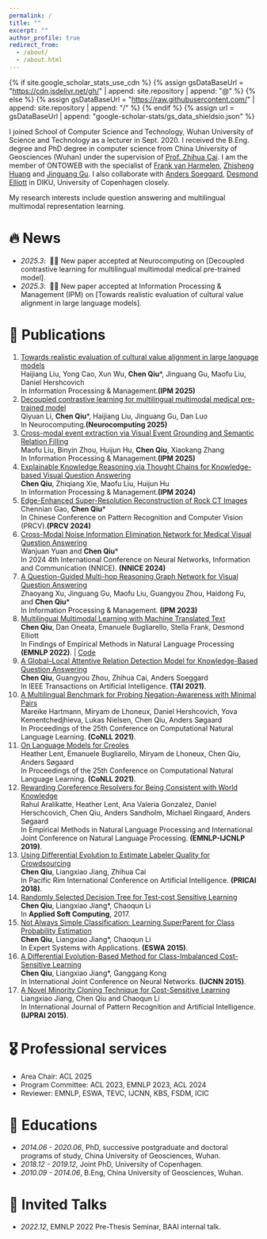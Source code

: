 ```yaml
---
permalink: /
title: ""
excerpt: ""
author_profile: true
redirect_from: 
  - /about/
  - /about.html
---
```


{% if site.google_scholar_stats_use_cdn %}
{% assign gsDataBaseUrl = "https://cdn.jsdelivr.net/gh/" | append: site.repository | append: "@" %}
{% else %}
{% assign gsDataBaseUrl = "https://raw.githubusercontent.com/" | append: site.repository | append: "/" %}
{% endif %}
{% assign url = gsDataBaseUrl | append: "google-scholar-stats/gs_data_shieldsio.json" %}

<span class='anchor' id='about-me'></span>

I joined School of Computer Science and Technology, Wuhan University of Science and Technology as a lecturer in Sept. 2020. I received the B.Eng. degree and PhD degree in computer science from 
China University of Geosciences (Wuhan) under the supervision of [Prof. Zhihua Cai](https://grzy.cug.edu.cn/caizhihua/en/index/22178/list/index.htm). I am the member of ONTOWEB with the specialist of [Frank van Harmelen](https://www.cs.vu.nl/~frankh/), [Zhisheng Huang](https://wasp.cs.vu.nl/~huang/) and [Jinguang Gu](https://www.scholat.com/simon). I also collaborate
with [Anders Soeggard](https://anderssoegaard.github.io/), [Desmond Elliott](https://elliottd.github.io/index.html) in DIKU, University of Copenhagen closely.

My research interests include question answering and multilingual multimodal representation learning. 

# 🔥 News
- *2025.3*: &nbsp;🎉🎉 New paper accepted at Neurocomputing on [Decoupled contrastive learning for multilingual multimodal medical pre-trained model].
- *2025.3*: &nbsp;🎉🎉 New paper accepted at Information Processing & Management (IPM) on [Towards realistic evaluation of cultural value alignment in large language models].  

# 📝 Publications 

1. [Towards realistic evaluation of cultural value alignment in large language models](https://www.sciencedirect.com/science/article/abs/pii/S030645732500041X#:~:text=We%20design%20multi-aspect%20evaluation%20metrics%20for%20understanding%20cultural,simulating%20survey%20responses%20in%20US%20and%20Chinese%20contexts.) <br> Haijiang Liu, Yong Cao, Xun Wu, **Chen Qiu***, Jinguang Gu, Maofu Liu, Daniel Hershcovich <br> In Information Processing & Management.**(IPM 2025)**
2. [Decoupled contrastive learning for multilingual multimodal medical pre-trained model](https://www.sciencedirect.com/science/article/abs/pii/S0925231225004813#:~:text=Building%20on%20these%20proposals%2C%20we%20present%20a%20refined,and%20adapting%20the%20model%20to%20multilingual%20medical%20contexts.) <br> Qiyuan Li, **Chen Qiu***, Haijiang Liu, Jinguang Gu, Dan Luo <br> In Neurocomputing.**(Neurocomputing 2025)**
3. [Cross-modal event extraction via Visual Event Grounding and Semantic Relation Filling](https://www.sciencedirect.com/science/article/abs/pii/S0306457324003868) <br> Maofu Liu, Binyin Zhou, Huijun Hu, **Chen Qiu**, Xiaokang Zhang <br> In Information Processing & Management.**(IPM 2025)**
4. [Explainable Knowledge Reasoning via Thought Chains for Knowledge-based Visual Question Answering](https://www.sciencedirect.com/science/article/abs/pii/S0306457324000864) <br> **Chen Qiu**, Zhiqiang Xie, Maofu Liu, Huijun Hu <br> In Information Processing & Management.**(IPM 2024)**
5. [Edge-Enhanced Super-Resolution Reconstruction of Rock CT Images](https://link.springer.com/chapter/10.1007/978-981-97-8692-3_20) <br> Chennian Gao, **Chen Qiu*** <br> In Chinese Conference on Pattern Recognition and Computer Vision (PRCV).**(PRCV 2024)**
6. [Cross-Modal Noise Information Elimination Network for Medical Visual Question Answering](https://ieeexplore.ieee.org/abstract/document/10498179/) <br> Wanjuan Yuan and **Chen Qiu*** 
<br> In 2024 4th International Conference on Neural Networks, Information and Communication (NNICE). **(NNICE 2024)**  
7. [A Question-Guided Multi-hop Reasoning Graph Network for
Visual Question Answering](https://www.sciencedirect.com/science/article/abs/pii/S0306457322003089) <br> Zhaoyang Xu, Jinguang Gu, Maofu Liu, Guangyou Zhou, Haidong Fu, and **Chen Qiu*** 
<br> In Information Processing & Management. **(IPM 2023)** 
8. [Multilingual Multimodal Learning with Machine Translated Text](https://paperswithcode.com/paper/multilingual-multimodal-learning-with-machine)
<br> **Chen Qiu**, Dan Oneata, Emanuele Bugliarello, Stella Frank, Desmond Elliott 
<br> In Findings of Empirical Methods in Natural Language Processing **(EMNLP 2022)**. | [Code](https://github.com/danoneata/td-mml)
9. [A Global–Local Attentive Relation Detection Model for Knowledge-Based Question Answering](https://ieeexplore.ieee.org/document/9392350)
<br> **Chen Qiu**, Guangyou Zhou, Zhihua Cai, Anders Soeggard
<br> In IEEE Transactions on Artificial Intelligence. **(TAI 2021)**.
10. [A Multilingual Benchmark for Probing Negation-Awareness with Minimal Pairs](https://aclanthology.org/2021.conll-1.19/)
<br> Mareike Hartmann, Miryam de Lhoneux, Daniel Hershcovich, Yova Kementchedjhieva, Lukas Nielsen, Chen Qiu, Anders Søgaard
<br> In Proceedings of the 25th Conference on Computational Natural Language Learning. **(CoNLL 2021)**.
11. [On Language Models for Creoles](https://aclanthology.org/2021.conll-1.5/)
<br> Heather Lent, Emanuele Bugliarello, Miryam de Lhoneux, Chen Qiu, Anders Søgaard
<br> In Proceedings of the 25th Conference on Computational Natural Language Learning. **(CoNLL 2021)**.
12. [Rewarding Coreference Resolvers for Being Consistent with World Knowledge](https://aclanthology.org/D19-1118/)
<br> Rahul Aralikatte, Heather Lent, Ana Valeria Gonzalez, Daniel Herschcovich, Chen Qiu, Anders Sandholm, Michael Ringaard, Anders Søgaard
<br> In Empirical Methods in Natural Language Processing and International Joint Conference on Natural Language Processing. **(EMNLP-IJCNLP 2019)**.
13. [Using Differential Evolution to Estimate Labeler Quality for Crowdsourcing](https://link.springer.com/chapter/10.1007/978-3-319-97310-4_19)
<br> **Chen Qiu**, Liangxiao Jiang, Zhihua Cai
<br> In Pacific Rim International Conference on Artificial Intelligence. **(PRICAI 2018)**.
14. [Randomly Selected Decision Tree for Test-cost Sensitive Learning](https://www.sciencedirect.com/science/article/abs/pii/S1568494616306767)
<br> **Chen Qiu**, Liangxiao Jiang*, Chaoqun Li
<br> In **Applied Soft Computing**, 2017.
15. [Not Always Simple Classification: Learning SuperParent for Class Probability Estimation](https://www.sciencedirect.com/science/article/abs/pii/S0957417415001566)
<br> **Chen Qiu**, Liangxiao Jiang*, Chaoqun Li
<br> In Expert Systems with Applications. **(ESWA 2015)**.
16. [A Differential Evolution-Based Method for Class-Imbalanced Cost-Sensitive Learning](https://ieeexplore.ieee.org/document/7280419)
<br> **Chen Qiu**, Liangxiao Jiang*, Ganggang Kong
<br> In International Joint Conference on Neural Networks. **(IJCNN 2015)**.
17. [A Novel Minority Cloning Technique for Cost-Sensitive Learning](https://www.worldscientific.com/doi/10.1142/S0218001415510040)
<br> Liangxiao Jiang, Chen Qiu and Chaoqun Li
<br> In International Journal of Pattern Recognition and Artificial Intelligence. **(IJPRAI 2015)**.

# 🎖 Professional services

- Area Chair: ACL 2025
- Program Committee: ACL 2023, EMNLP 2023, ACL 2024
- Reviewer: EMNLP, ESWA, TEVC, IJCNN, KBS, FSDM, ICIC

# 📖 Educations
- *2014.06 - 2020.06*, PhD, successive postgraduate and doctoral programs of study, China University of Geosciences, Wuhan.
- *2018.12 - 2019.12*, Joint PhD, University of Copenhagen. 
- *2010.09 - 2014.06*, B.Eng, China University of Geosciences, Wuhan.

# 💬 Invited Talks
- *2022.12*, EMNLP 2022 Pre-Thesis Seminar, BAAI internal talk.

